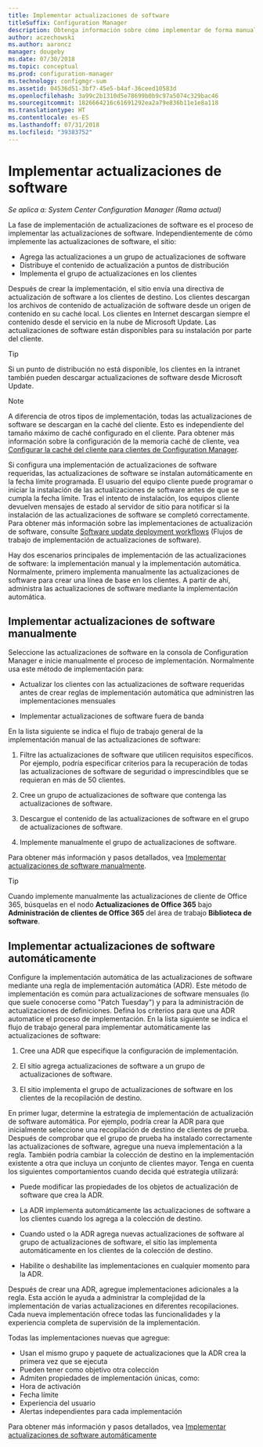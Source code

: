 ```yaml
---
title: Implementar actualizaciones de software
titleSuffix: Configuration Manager
description: Obtenga información sobre cómo implementar de forma manual o automática las actualizaciones de software en la consola de Configuration Manager.
author: aczechowski
ms.author: aaroncz
manager: dougeby
ms.date: 07/30/2018
ms.topic: conceptual
ms.prod: configuration-manager
ms.technology: configmgr-sum
ms.assetid: 04536d51-3bf7-45e5-b4af-36ceed10583d
ms.openlocfilehash: 3a99c2b1310d5e78699b0b9c97a5074c329bac46
ms.sourcegitcommit: 1826664216c61691292ea2a79e836b11e1e8a118
ms.translationtype: HT
ms.contentlocale: es-ES
ms.lasthandoff: 07/31/2018
ms.locfileid: "39383752"
---
```

# <a name="deploy-software-updates"></a>Implementar actualizaciones de software  

*Se aplica a: System Center Configuration Manager (Rama actual)*

La fase de implementación de actualizaciones de software es el proceso de implementar las actualizaciones de software. Independientemente de cómo implemente las actualizaciones de software, el sitio:
- Agrega las actualizaciones a un grupo de actualizaciones de software
- Distribuye el contenido de actualización a puntos de distribución
- Implementa el grupo de actualizaciones en los clientes  

Después de crear la implementación, el sitio envía una directiva de actualización de software a los clientes de destino. Los clientes descargan los archivos de contenido de actualización de software desde un origen de contenido en su caché local. Los clientes en Internet descargan siempre el contenido desde el servicio en la nube de Microsoft Update. Las actualizaciones de software están disponibles para su instalación por parte del cliente.   

> [!Tip]  
>  Si un punto de distribución no está disponible, los clientes en la intranet también pueden descargar actualizaciones de software desde Microsoft Update.  

> [!NOTE]  
>  A diferencia de otros tipos de implementación, todas las actualizaciones de software se descargan en la caché del cliente. Esto es independiente del tamaño máximo de caché configurado en el cliente. Para obtener más información sobre la configuración de la memoria caché de cliente, vea [Configurar la caché del cliente para clientes de Configuration Manager](/sccm/core/clients/manage/manage-clients#BKMK_ClientCache).  

Si configura una implementación de actualizaciones de software requeridas, las actualizaciones de software se instalan automáticamente en la fecha límite programada. El usuario del equipo cliente puede programar o iniciar la instalación de las actualizaciones de software antes de que se cumpla la fecha límite. Tras el intento de instalación, los equipos cliente devuelven mensajes de estado al servidor de sitio para notificar si la instalación de las actualizaciones de software se completó correctamente. Para obtener más información sobre las implementaciones de actualización de software, consulte [Software update deployment workflows](/sccm/sum/understand/software-updates-introduction#BKMK_DeploymentWorkflows) (Flujos de trabajo de implementación de actualizaciones de software).  

Hay dos escenarios principales de implementación de las actualizaciones de software: la implementación manual y la implementación automática. Normalmente, primero implementa manualmente las actualizaciones de software para crear una línea de base en los clientes. A partir de ahí, administra las actualizaciones de software mediante la implementación automática.  



## <a name="BKMK_ManualDeployment"></a> Implementar actualizaciones de software manualmente
Seleccione las actualizaciones de software en la consola de Configuration Manager e inicie manualmente el proceso de implementación. Normalmente usa este método de implementación para:  

- Actualizar los clientes con las actualizaciones de software requeridas antes de crear reglas de implementación automática que administren las implementaciones mensuales  

- Implementar actualizaciones de software fuera de banda  


En la lista siguiente se indica el flujo de trabajo general de la implementación manual de las actualizaciones de software:  

1. Filtre las actualizaciones de software que utilicen requisitos específicos. Por ejemplo, podría especificar criterios para la recuperación de todas las actualizaciones de software de seguridad o imprescindibles que se requieran en más de 50 clientes.  

2. Cree un grupo de actualizaciones de software que contenga las actualizaciones de software.  

3. Descargue el contenido de las actualizaciones de software en el grupo de actualizaciones de software.  

4. Implemente manualmente el grupo de actualizaciones de software.  

Para obtener más información y pasos detallados, vea [Implementar actualizaciones de software manualmente](manually-deploy-software-updates.md).

> [!Tip]  
> Cuando implemente manualmente las actualizaciones de cliente de Office 365, búsquelas en el nodo **Actualizaciones de Office 365** bajo **Administración de clientes de Office 365** del área de trabajo **Biblioteca de software**.  



## <a name="automatically-deploy-software-updates"></a>Implementar actualizaciones de software automáticamente

Configure la implementación automática de las actualizaciones de software mediante una regla de implementación automática (ADR). Este método de implementación es común para actualizaciones de software mensuales (lo que suele conocerse como "Patch Tuesday") y para la administración de actualizaciones de definiciones. Defina los criterios para que una ADR automatice el proceso de implementación. En la lista siguiente se indica el flujo de trabajo general para implementar automáticamente las actualizaciones de software:  

1.  Cree una ADR que especifique la configuración de implementación.  

2.  El sitio agrega actualizaciones de software a un grupo de actualizaciones de software.  

3.  El sitio implementa el grupo de actualizaciones de software en los clientes de la recopilación de destino.  

En primer lugar, determine la estrategia de implementación de actualización de software automática. Por ejemplo, podría crear la ADR para que inicialmente seleccione una recopilación de destino de clientes de prueba. Después de comprobar que el grupo de prueba ha instalado correctamente las actualizaciones de software, agregue una nueva implementación a la regla. También podría cambiar la colección de destino en la implementación existente a otra que incluya un conjunto de clientes mayor. Tenga en cuenta los siguientes comportamientos cuando decida qué estrategia utilizará:  

- Puede modificar las propiedades de los objetos de actualización de software que crea la ADR.   

- La ADR implementa automáticamente las actualizaciones de software a los clientes cuando los agrega a la colección de destino.  

- Cuando usted o la ADR agrega nuevas actualizaciones de software al grupo de actualizaciones de software, el sitio las implementa automáticamente en los clientes de la colección de destino.  

- Habilite o deshabilite las implementaciones en cualquier momento para la ADR.  


Después de crear una ADR, agregue implementaciones adicionales a la regla. Esta acción le ayuda a administrar la complejidad de la implementación de varias actualizaciones en diferentes recopilaciones. Cada nueva implementación ofrece todas las funcionalidades y la experiencia completa de supervisión de la implementación.  

Todas las implementaciones nuevas que agregue:  

-   Usan el mismo grupo y paquete de actualizaciones que la ADR crea la primera vez que se ejecuta  
-   Pueden tener como objetivo otra colección  
-   Admiten propiedades de implementación únicas, como:  
   -   Hora de activación  
   -   Fecha límite  
   -   Experiencia del usuario  
   -   Alertas independientes para cada implementación  


Para obtener más información y pasos detallados, vea [Implementar actualizaciones de software automáticamente](automatically-deploy-software-updates.md)

